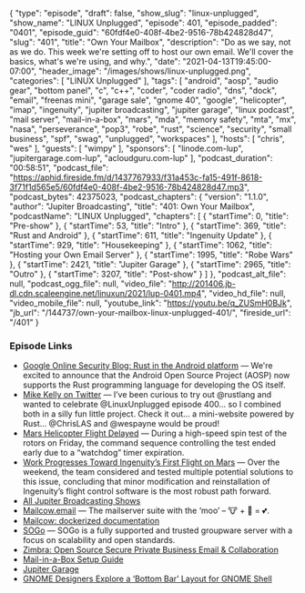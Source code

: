 {
  "type": "episode",
  "draft": false,
  "show_slug": "linux-unplugged",
  "show_name": "LINUX Unplugged",
  "episode": 401,
  "episode_padded": "0401",
  "episode_guid": "60fdf4e0-408f-4be2-9516-78b424828d47",
  "slug": "401",
  "title": "Own Your Mailbox",
  "description": "Do as we say, not as we do. This week we're setting off to host our own email. We'll cover the basics, what's we're using, and why.",
  "date": "2021-04-13T19:45:00-07:00",
  "header_image": "/images/shows/linux-unplugged.png",
  "categories": [
    "LINUX Unplugged"
  ],
  "tags": [
    "android",
    "aosp",
    "audio gear",
    "bottom panel",
    "c",
    "c++",
    "coder",
    "coder radio",
    "dns",
    "dock",
    "email",
    "freenas mini",
    "garage sale",
    "gnome 40",
    "google",
    "helicopter",
    "imap",
    "ingenuity",
    "jupiter broadcasting",
    "jupiter garage",
    "linux podcast",
    "mail server",
    "mail-in-a-box",
    "mars",
    "mda",
    "memory safety",
    "mta",
    "mx",
    "nasa",
    "perseverance",
    "pop3",
    "robe",
    "rust",
    "science",
    "security",
    "small business",
    "spf",
    "swag",
    "unplugged",
    "workspaces"
  ],
  "hosts": [
    "chris",
    "wes"
  ],
  "guests": [
    "wimpy"
  ],
  "sponsors": [
    "linode.com-lup",
    "jupitergarage.com-lup",
    "acloudguru.com-lup"
  ],
  "podcast_duration": "00:58:51",
  "podcast_file": "https://aphid.fireside.fm/d/1437767933/f31a453c-fa15-491f-8618-3f71f1d565e5/60fdf4e0-408f-4be2-9516-78b424828d47.mp3",
  "podcast_bytes": 42375023,
  "podcast_chapters": {
    "version": "1.1.0",
    "author": "Jupiter Broadcasting",
    "title": "401: Own Your Mailbox",
    "podcastName": "LINUX Unplugged",
    "chapters": [
      {
        "startTime": 0,
        "title": "Pre-show"
      },
      {
        "startTime": 53,
        "title": "Intro"
      },
      {
        "startTime": 369,
        "title": "Rust and Android"
      },
      {
        "startTime": 611,
        "title": "Ingenuity Update"
      },
      {
        "startTime": 929,
        "title": "Housekeeping"
      },
      {
        "startTime": 1062,
        "title": "Hosting your Own Email Server"
      },
      {
        "startTime": 1995,
        "title": "Robe Wars"
      },
      {
        "startTime": 2421,
        "title": "Jupiter Garage"
      },
      {
        "startTime": 2965,
        "title": "Outro"
      },
      {
        "startTime": 3207,
        "title": "Post-show"
      }
    ]
  },
  "podcast_alt_file": null,
  "podcast_ogg_file": null,
  "video_file": "http://201406.jb-dl.cdn.scaleengine.net/linuxun/2021/lup-0401.mp4",
  "video_hd_file": null,
  "video_mobile_file": null,
  "youtube_link": "https://youtu.be/q_ZUSmH0BJk",
  "jb_url": "/144737/own-your-mailbox-linux-unplugged-401/",
  "fireside_url": "/401"
}


### Episode Links

  * [Google Online Security Blog: Rust in the Android platform](https://security.googleblog.com/2021/04/rust-in-android-platform.html "Google Online Security Blog: Rust in the Android platform") — We're excited to announce that the Android Open Source Project (AOSP) now supports the Rust programming language for developing the OS itself.
  * [Mike Kelly on Twitter](https://twitter.com/mikecodemonkey/status/1378533552392929281 "Mike Kelly on Twitter") — I’ve been curious to try out @rustlang and wanted to celebrate @LinuxUnplugged episode 400… so I combined both in a silly fun little project. Check it out… a mini-website powered by Rust… @ChrisLAS and @wespayne would be proud!
  * [Mars Helicopter Flight Delayed](https://mars.nasa.gov/technology/helicopter/status/291/mars-helicopter-flight-delayed-to-no-earlier-than-april-14/ "Mars Helicopter Flight Delayed") — During a high-speed spin test of the rotors on Friday, the command sequence controlling the test ended early due to a “watchdog” timer expiration.
  * [Work Progresses Toward Ingenuity’s First Flight on Mars](https://mars.nasa.gov/technology/helicopter/status/290/work-progresses-toward-ingenuity-s-first-flight-on-mars/ "Work Progresses Toward Ingenuity’s First Flight on Mars") — Over the weekend, the team considered and tested multiple potential solutions to this issue, concluding that minor modification and reinstallation of Ingenuity’s flight control software is the most robust path forward.
  * [All Jupiter Broadcasting Shows](https://feed.jupiter.zone/allshows "All Jupiter Broadcasting Shows")
  * [Mailcow.email](https://mailcow.email/ "Mailcow.email") — The mailserver suite with the ‘moo’ – 🐮 + 🐋 = 💕.
  * [Mailcow: dockerized documentation](https://mailcow.github.io/mailcow-dockerized-docs/ "Mailcow: dockerized documentation")
  * [SOGo](https://www.sogo.nu/ "SOGo") — SOGo is a fully supported and trusted groupware server with a focus on scalability and open standards.
  * [Zimbra: Open Source Secure Private Business Email & Collaboration](https://www.zimbra.com/ "Zimbra: Open Source Secure Private Business Email & Collaboration")
  * [Mail-in-a-Box Setup Guide](https://mailinabox.email/guide.html "Mail-in-a-Box Setup Guide")
  * [Jupiter Garage](https://www.jupitergarage.com/ "Jupiter Garage")
  * [GNOME Designers Explore a ‘Bottom Bar’ Layout for GNOME Shell](https://www.omgubuntu.co.uk/2021/04/new-gnome-shell-mockups-explore-a-bottom-bar-layout "GNOME Designers Explore a ‘Bottom Bar’ Layout for GNOME Shell")


